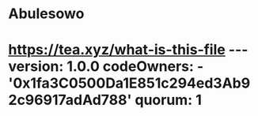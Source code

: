 # Abulesowo
# https://tea.xyz/what-is-this-file --- version: 1.0.0 codeOwners:   - '0x1fa3C0500Da1E851c294ed3Ab92c96917adAd788' quorum: 1

